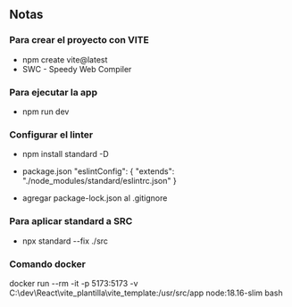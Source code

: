 ## Notas

### Para crear el proyecto con VITE

- npm create vite@latest
- SWC - Speedy Web Compiler

### Para ejecutar la app

- npm run dev

### Configurar el linter

- npm install standard -D

- package.json
  "eslintConfig": {
  "extends": "./node_modules/standard/eslintrc.json"
  }

- agregar package-lock.json al .gitignore

### Para aplicar standard a SRC

- npx standard --fix ./src

### Comando docker

docker run --rm -it -p 5173:5173 -v C:\\dev\\React\\vite_plantilla\\vite_template:/usr/src/app node:18.16-slim bash
